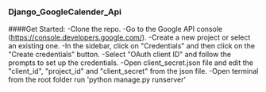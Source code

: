 ### Django_GoogleCalender_Api
####Get Started:
-Clone the repo.
-Go to the Google API console (https://console.developers.google.com/).
-Create a new project or select an existing one.
-In the sidebar, click on "Credentials" and then click on the "Create credentials" button.
-Select "OAuth client ID" and follow the prompts to set up the credentials.
-Open client_secret.json file and edit the "client_id", "project_id" and "client_secret" from the json file.
-Open terminal from the root folder run 'python manage.py runserver' 
